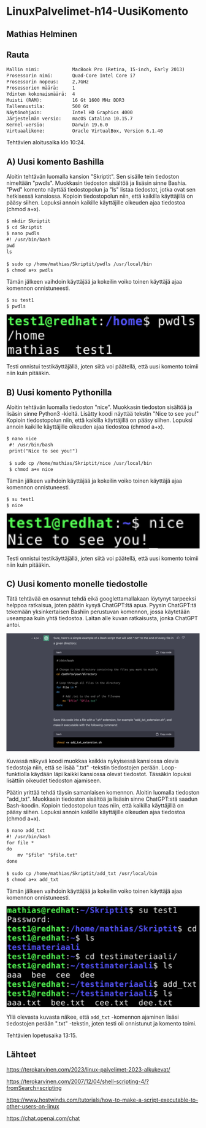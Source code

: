 # LinuxPalvelimet-h14-UusiKomento

## Mathias Helminen

## Rauta
    Mallin nimi:            MacBook Pro (Retina, 15-inch, Early 2013)
    Prosessorin nimi:       Quad-Core Intel Core i7
    Prosessorin nopeus:     2,7GHz
    Prosessorien määrä:     1
    Ydinten kokonaismäärä:  4
    Muisti (RAM):           16 Gt 1600 MHz DDR3
    Tallennustila:          500 Gt
    Näytönohjain:           Intel HD Graphics 4000
    Järjestelmän versio:    macOS Catalina 10.15.7
    Kernel-versio:          Darwin 19.6.0
    Virtuaalikone:          Oracle VirtualBox, Version 6.1.40
    
Tehtävien aloitusaika klo 10:24.

## A) Uusi komento Bashilla

Aloitin tehtävän luomalla kansion "Skriptit". Sen sisälle tein tiedoston nimeltään "pwdls". Muokkasin tiedoston sisältöä ja lisäsin sinne Bashia. "Pwd" komento näyttää tiedostopolun ja "ls" listaa tiedostot, jotka ovat sen hetkisessä kansiossa. Kopioin tiedostopolun niin, että kaikilla käyttäjillä on pääsy siihen. Lopuksi annoin kaikille käyttäjille oikeuden ajaa tiedostoa (chmod a+x). 

    $ mkdir Skriptit
    $ cd Skriptit
    $ nano pwdls
    #! /usr/bin/bash
    pwd
    ls
    
    $ sudo cp /home/mathias/Skriptit/pwdls /usr/local/bin
    $ chmod a+x pwdls

Tämän jälkeen vaihdoin käyttäjää ja kokeilin voiko toinen käyttäjä ajaa komennon onnistuneesti.

    $ su test1
    $ pwdls
    
![Add file: Upload](uusikomento1-h14.png)

Testi onnistui testikäyttäjällä, joten siitä voi päätellä, että uusi komento toimii niin kuin pitääkin.

## B) Uusi komento Pythonilla

Aloitin tehtävän luomalla tiedoston "nice". Muokkasin tiedoston sisältöä ja lisäsin sinne Python3 -kieltä. Lisätty koodi näyttää tekstin "Nice to see you!" Kopioin tiedostopolun niin, että kaikilla käyttäjillä on pääsy siihen. Lopuksi annoin kaikille käyttäjille oikeuden ajaa tiedostoa (chmod a+x).

    $ nano nice
     #! /usr/bin/bash
     print("Nice to see you!")
     
     $ sudo cp /home/mathias/Skriptit/nice /usr/local/bin
     $ chmod a+x nice
     
Tämän jälkeen vaihdoin käyttäjää ja kokeilin voiko toinen käyttäjä ajaa komennon onnistuneesti.

    $ su test1
    $ nice

![Add file: Upload](uusikomento2-h14.png)

Testi onnistui testikäyttäjällä, joten siitä voi päätellä, että uusi komento toimii niin kuin pitääkin.

## C) Uusi komento monelle tiedostolle

Tätä tehtävää en osannut tehdä eikä googlettamallakaan löytynyt tarpeeksi helppoa ratkaisua, joten päätin kysyä ChatGPT:ltä apua. Pyysin ChatGPT:tä tekemään yksinkertaisen Bashiin perustuvan komennon, jossa käytetään useampaa kuin yhtä tiedostoa. Laitan alle kuvan ratkaisusta, jonka ChatGPT antoi.

![Add file: Upload](uusikomento3-h14.png)

Kuvassä näkyvä koodi muokkaa kaikkia nykyisessä kansiossa olevia tiedostoja niin, että se lisää ".txt" -tekstin tiedostojen perään. Loop-funktiolla käydään läpi kaikki kansiossa olevat tiedostot. Tässäkin lopuksi lisättiin oikeudet tiedoston ajamiseen. 

Päätin yrittää tehdä täysin samanlaisen komennon. Aloitin luomalla tiedoston "add_txt". Muokkasin tiedoston sisältöä ja lisäsin sinne ChatGPT:stä saadun Bash-koodin. Kopioin tiedostopolun taas niin, että kaikilla käyttäjillä on pääsy siihen. Lopuksi annoin kaikille käyttäjille oikeuden ajaa tiedostoa (chmod a+x).

    $ nano add_txt
    #! /usr/bin/bash
    for file *
    do
        mv "$file" "$file.txt"
    done
     
    $ sudo cp /home/mathias/Skriptit/add_txt /usr/local/bin
    $ chmod a+x add_txt

Tämän jälkeen vaihdoin käyttäjää ja kokeilin voiko toinen käyttäjä ajaa komennon onnistuneesti.

![Add file: Upload](uusikomento4-h14.png)

Yllä olevasta kuvasta näkee, että ``add_txt`` -komennon ajaminen lisäsi tiedostojen perään ".txt" -tekstin, joten testi oli onnistunut ja komento toimi.

Tehtävien lopetusaika 13:15.

## Lähteet

https://terokarvinen.com/2023/linux-palvelimet-2023-alkukevat/

https://terokarvinen.com/2007/12/04/shell-scripting-4/?fromSearch=scripting

https://www.hostwinds.com/tutorials/how-to-make-a-script-executable-to-other-users-on-linux

https://chat.openai.com/chat
